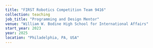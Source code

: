 ```yaml
---
title: "FIRST Robotics Competition Team 9416"
collection: teaching
job_title: "Programming and Design Mentor"
venue: "William W. Bodine High School for International Affairs"
start_year: 2023
year: 2025
location: "Philadelphia, PA, USA"
---
```


